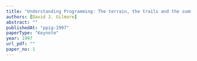 ```yaml
---
title: "Understanding Programming: The terrain, the trails and the summits"
authors: [David J. Gilmore]
abstract: ""
publishedAt: "ppig-1997"
paperType: "Keynote"
year: 1997
url_pdf: ""
paper_no: 1
---
```

